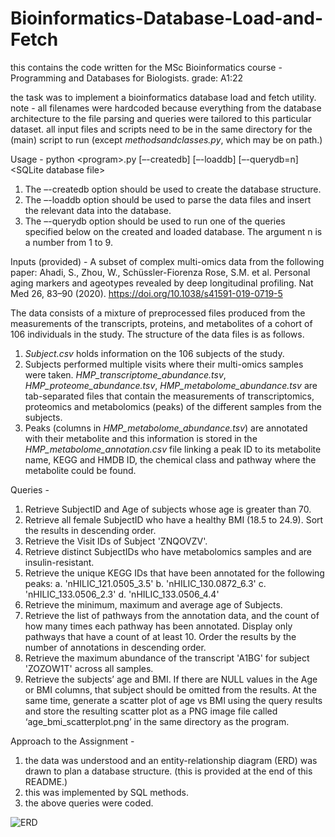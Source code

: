 # Bioinformatics-Database-Load-and-Fetch
this contains the code written for the MSc Bioinformatics course - Programming and Databases for Biologists. grade: A1:22

the task was to implement a bioinformatics database load and fetch utility.
note - all filenames were hardcoded because everything from the database architecture to the file parsing and queries were tailored to this particular dataset. all input files and scripts need to be in the same directory for the (main) script to run (except _methodsandclasses.py_, which may be on path.)

Usage - 
python \<program\>.py [–-createdb] [–-loaddb] [–-querydb=n] \<SQLite database file\>
  1. The –-createdb option should be used to create the database structure.
  2. The –-loaddb option should be used to parse the data files and insert the relevant data into the database. 
  3. The –-querydb option should be used to run one of the queries specified below on the created and loaded database. The argument n is a number from 1 to 9.

Inputs (provided) - 
A subset of complex multi-omics data from the following paper: Ahadi, S., Zhou, W., Schüssler-Fiorenza Rose, S.M. et al. Personal aging markers and ageotypes revealed by deep longitudinal profiling. Nat Med 26, 83–90 (2020). https://doi.org/10.1038/s41591-019-0719-5

The data consists of a mixture of preprocessed files produced from the measurements of the transcripts, proteins, and metabolites of a cohort of 106 individuals in the study. The structure of the data files is as follows.
1) _Subject.csv_ holds information on the 106 subjects of the study.
2) Subjects performed multiple visits where their multi-omics samples were taken. _HMP_transcriptome_abundance.tsv_, _HMP_proteome_abundance.tsv_, _HMP_metabolome_abundance.tsv_ are tab-separated files that contain the measurements of transcriptomics, proteomics and metabolomics (peaks) of the different samples from the subjects.
3) Peaks (columns in _HMP_metabolome_abundance.tsv_) are annotated with their metabolite and this information is stored in the _HMP_metabolome_annotation.csv_ file linking a peak ID to its metabolite name, KEGG and HMDB ID, the chemical class and pathway where the metabolite could be found.

Queries -   
  1. Retrieve SubjectID and Age of subjects whose age is greater than 70.
  2. Retrieve all female SubjectID who have a healthy BMI (18.5 to 24.9). Sort the results in descending order.
  3. Retrieve the Visit IDs of Subject 'ZNQOVZV'. 
  4. Retrieve distinct SubjectIDs who have metabolomics samples and are insulin-resistant.
  5. Retrieve the unique KEGG IDs that have been annotated for the following peaks: 
    a. 'nHILIC_121.0505_3.5'
    b. 'nHILIC_130.0872_6.3'
    c. 'nHILIC_133.0506_2.3'
    d. 'nHILIC_133.0506_4.4'
  6. Retrieve the minimum, maximum and average age of Subjects.
  7. Retrieve the list of pathways from the annotation data, and the count of how many times each pathway has been annotated. Display only pathways that have a count of at least 10. Order the results by the number of annotations in descending order.
  8. Retrieve the maximum abundance of the transcript 'A1BG' for subject 'ZOZOW1T' across all samples.
  9. Retrieve the subjects’ age and BMI. If there are NULL values in the Age or BMI columns, that subject should be omitted from the results. At the same time, generate a scatter plot of age vs BMI using the query results and store the resulting scatter plot as a PNG image file called ‘age_bmi_scatterplot.png’ in the same directory as the program.

Approach to the Assignment - 
1) the data was understood and an entity-relationship diagram (ERD) was drawn to plan a database structure. (this is provided at the end of this README.)
2) this was implemented by SQL methods.
3) the above queries were coded.

![ERD](https://github.com/user-attachments/assets/7aec4592-f539-4f4c-908f-b323fd291c05)
